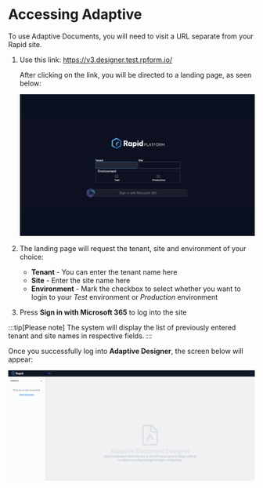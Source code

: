 # Accessing Adaptive

To use Adaptive Documents, you will need to visit a URL separate from your Rapid site.

1. Use this link: <a href="https://v3.designer.test.rpform.io/">https://v3.designer.test.rpform.io/</a>

    After clicking on the link, you will be directed to a landing page, as seen below:

    ![Image showing Landing Page for Adaptive Designer](<Adaptive Designer 1.png>)

2. The landing page will request the tenant, site and environment of your choice:
    - **Tenant** - You can enter the tenant name here 
    - **Site** - Enter the site name here
    - **Environment** - Mark the checkbox to select whether you want to login to your *Test* environment or *Production* environment

3. Press **Sign in with Microsoft 365** to log into the site

:::tip[Please note]
The system will display the list of previously entered tenant and site names in respective fields.
:::

Once you successfully log into **Adaptive Designer**, the screen below will appear:

![Image showing Adaptive Designer screen](<Adaptive Designer 2.png>)